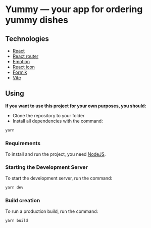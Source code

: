 # Yummy — your app for ordering yummy dishes
## Technologies
* [React](https://react.dev/)
* [React router](https://reactrouter.com/en/main)
* [Emotion](https://emotion.sh/docs/styled)
* [React icon](https://react-icons.github.io/react-icons/)
* [Formik](https://formik.org/docs/api/formik)
* [Vite](https://vitejs.dev/)
## Using
**If you want to use this project for your own purposes, you should:**

* Clone the repository to your folder
* Install all dependencies with the command:
 
```jsx
yarn
```

### Requirements

To install and run the project, you need [NodeJS](https://nodejs.org/en).

### Starting the Development Server

To start the development server, run the command:

```jsx
yarn dev
```

### Build creation

To run a production build, run the command:

```jsx
yarn build
```

